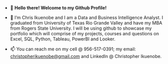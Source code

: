- 👋 **Hello there! Welcome to my Github Profile!**
- 👀 I’m Chris Ikuenobe and I am a Data and Business Intelligence Analyst. I graduated from University of Texas Rio Grande Valley and have my MBA from Rogers State University. I will be using github to showcase my portfolio which will comprise of my projects, courses and questions on Excel, SQL, Python, Tableau, PowerBI and Looker.

- 📫 You can reach me on my cell @ 956-517-0391; my email: christopherikuenobe@gmail.com and LinkedIn @ Christopher Ikuenobe.

<!---
chrisaihe/chrisaihe is a ✨ special ✨ repository because its `README.md` (this file) appears on your GitHub profile.
You can click the Preview link to take a look at your changes.
--->
